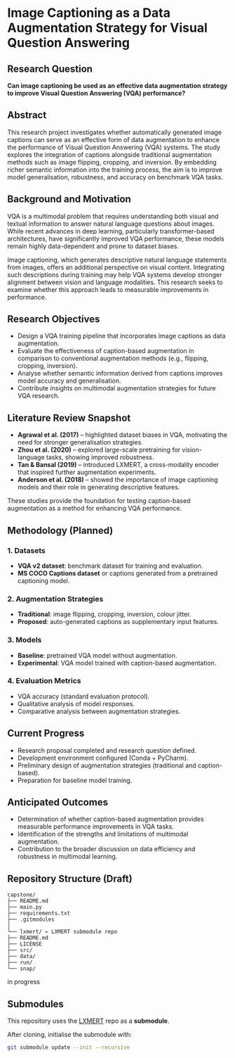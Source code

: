 # Image Captioning as a Data Augmentation Strategy for Visual Question Answering  

## Research Question  
**Can image captioning be used as an effective data augmentation strategy to improve Visual Question Answering (VQA) performance?**  

## Abstract  
This research project investigates whether automatically generated image captions can serve as an effective form of data augmentation to enhance the performance of Visual Question Answering (VQA) systems. The study explores the integration of captions alongside traditional augmentation methods such as image flipping, cropping, and inversion. By embedding richer semantic information into the training process, the aim is to improve model generalisation, robustness, and accuracy on benchmark VQA tasks.  

## Background and Motivation  
VQA is a multimodal problem that requires understanding both visual and textual information to answer natural language questions about images. While recent advances in deep learning, particularly transformer-based architectures, have significantly improved VQA performance, these models remain highly data-dependent and prone to dataset biases.  

Image captioning, which generates descriptive natural language statements from images, offers an additional perspective on visual content. Integrating such descriptions during training may help VQA systems develop stronger alignment between vision and language modalities. This research seeks to examine whether this approach leads to measurable improvements in performance.  

## Research Objectives  
- Design a VQA training pipeline that incorporates image captions as data augmentation.  
- Evaluate the effectiveness of caption-based augmentation in comparison to conventional augmentation methods (e.g., flipping, cropping, inversion).  
- Analyse whether semantic information derived from captions improves model accuracy and generalisation.  
- Contribute insights on multimodal augmentation strategies for future VQA research.  

## Literature Review Snapshot  
- **Agrawal et al. (2017)** – highlighted dataset biases in VQA, motivating the need for stronger generalisation strategies.  
- **Zhou et al. (2020)** – explored large-scale pretraining for vision-language tasks, showing improved robustness.  
- **Tan & Bansal (2019)** – introduced LXMERT, a cross-modality encoder that inspired further augmentation experiments.  
- **Anderson et al. (2018)** – showed the importance of image captioning models and their role in generating descriptive features.  

These studies provide the foundation for testing caption-based augmentation as a method for enhancing VQA performance.  

## Methodology (Planned)  

### 1. Datasets  
- **VQA v2 dataset**: benchmark dataset for training and evaluation.  
- **MS COCO Captions dataset** or captions generated from a pretrained captioning model.  

### 2. Augmentation Strategies  
- **Traditional**: image flipping, cropping, inversion, colour jitter.  
- **Proposed**: auto-generated captions as supplementary input features.  

### 3. Models  
- **Baseline**: pretrained VQA model without augmentation.  
- **Experimental**: VQA model trained with caption-based augmentation.  

### 4. Evaluation Metrics  
- VQA accuracy (standard evaluation protocol).  
- Qualitative analysis of model responses.  
- Comparative analysis between augmentation strategies.  

## Current Progress  
- Research proposal completed and research question defined.  
- Development environment configured (Conda + PyCharm).  
- Preliminary design of augmentation strategies (traditional and caption-based).  
- Preparation for baseline model training.  

## Anticipated Outcomes  
- Determination of whether caption-based augmentation provides measurable performance improvements in VQA tasks.  
- Identification of the strengths and limitations of multimodal augmentation.  
- Contribution to the broader discussion on data efficiency and robustness in multimodal learning.  

## Repository Structure (Draft)
```
capstone/
├── README.md 
├── main.py
├── requirements.txt
├── .gitmodules
│
└── lxmert/ ← LXMERT submodule repo
├── README.md
├── LICENSE
├── src/
├── data/
├── run/
└── snap/
```
in progress
## Submodules  
This repository uses the [LXMERT](https://github.com/airsplay/lxmert) repo as a **submodule**.  

After cloning, initialise the submodule with:  
```bash
git submodule update --init --recursive
